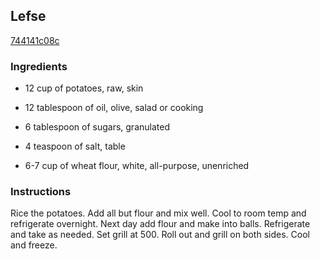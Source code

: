 ## Lefse

[744141c08c](http://www.food.com/recipe/lefse-525298)

### Ingredients

 - 12 cup of potatoes, raw, skin

 - 12 tablespoon of oil, olive, salad or cooking

 - 6 tablespoon of sugars, granulated

 - 4 teaspoon of salt, table

 - 6-7 cup of wheat flour, white, all-purpose, unenriched

### Instructions

Rice the potatoes. Add all but flour and mix well. Cool to room temp and refrigerate overnight. Next day add flour and make into balls. Refrigerate and take as needed. Set grill at 500. Roll out and grill on both sides. Cool and freeze.